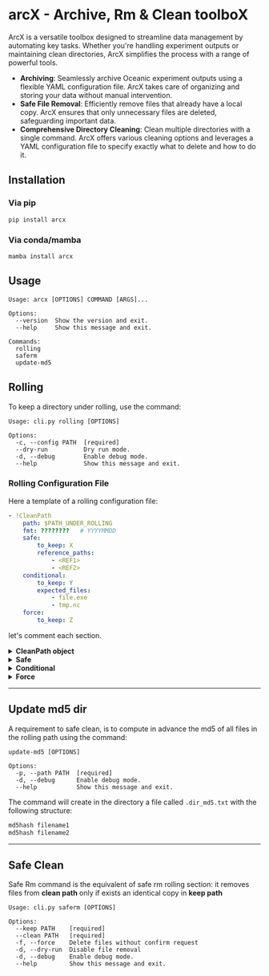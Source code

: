 # arcX - Archive, Rm & Clean toolboX

ArcX is a versatile toolbox designed to streamline data management by automating key tasks. Whether you're handling
experiment outputs or maintaining clean directories, ArcX simplifies the process with a range of powerful tools.

* **Archiving**: Seamlessly archive Oceanic experiment outputs using a flexible YAML configuration file. ArcX takes care
  of organizing and storing your data without manual intervention.
* **Safe File Removal**: Efficiently remove files that already have a local copy. ArcX ensures that only unnecessary
  files are deleted, safeguarding important data.
* **Comprehensive Directory Cleaning**: Clean multiple directories with a single command. ArcX offers various cleaning
  options and leverages a YAML configuration file to specify exactly what to delete and how to do it.

## Installation

### Via pip

```shell
pip install arcx
```

### Via conda/mamba

```shell
mamba install arcx
```

## Usage

```shell
Usage: arcx [OPTIONS] COMMAND [ARGS]...

Options:
  --version  Show the version and exit.
  --help     Show this message and exit.

Commands:
  rolling
  saferm
  update-md5
```

## Rolling

To keep a directory under rolling, use the command:

```shell
Usage: cli.py rolling [OPTIONS]

Options:
  -c, --config PATH  [required]
  --dry-run          Dry run mode.
  -d, --debug        Enable debug mode.
  --help             Show this message and exit.
```

### Rolling Configuration File

Here a template of a rolling configuration file:

```yaml
- !CleanPath
    path: $PATH_UNDER_ROLLING
    fmt: ????????   # YYYYMMDD
    safe:
        to_keep: X
        reference_paths:
            - <REF1>
            - <REF2>
    conditional:
        to_keep: Y
        expected_files:
            - file.exe
            - tmp.nc
    force:
        to_keep: Z
```

let's comment each section.

<details>
  <summary>
    <b>CleanPath object</b>
  </summary>

With this, we start to declare a list of !CleanPath objects with two mandatory attributes:

```yaml
- !CleanPath
    path: $PATH_UNDER_ROLLING
    fmt: ????????   # YYYYMMDD
```

* `path`: it's the path to keep under rolling
* `fmt`: it's a string bash that represent the format of file/dir to delete. It can contains jolly characters `?` or `*`

</details>

<details>
  <summary>
    <b>Safe</b>
  </summary>

```yaml
  safe:
      to_keep: X
      reference_paths:
          - <REF1>
          - <REF2>
```

* `safe`: means for safe rolling, which means **delete a file only if an identical local copy already exists**
* `to_keep`: how much dir/file to not include in the rolling
* `reference_paths`: a list of path where to find if a local copy already exists

To consider that the safe mode doesn't remove the dir under rolling.
</details>

<details>
  <summary>
    <b>Conditional</b>
  </summary>
#### Conditional

```yaml
  conditional:
      to_keep: Y
      expected_files:
          - file.exe
          - tmp.nc
```

* `conditional`: specify to remove a dir if some conditions are meet
* `to_keep`: how much dir/file to not include in the rolling
* `expected_files`: specify the exact list of files expected to find in rolling path to trigger the rm operations. The
  filename can contains jolly character `?` and `*`

</details>

<details>
  <summary>
    <b>Force</b>
  </summary>

```yaml
    force: # optional
        to_keep: Z
```

* `force`: Enable path rm without any check
* `to_keep`: how much dir/file to not include in the rolling

</details>

---

## Update md5 dir

A requirement to safe clean, is to compute in advance the md5 of all files in the rolling path using the command:

```shell
update-md5 [OPTIONS]

Options:
  -p, --path PATH  [required]
  -d, --debug      Enable debug mode.
  --help           Show this message and exit.
```

The command will create in the directory a file called `.dir_md5.txt` with the following structure:

```txt
md5hash filename1
md5hash filename2
```

---

## Safe Clean

Safe Rm command is the equivalent of safe rm rolling section: it removes files from **clean path** only if exists an
identical copy in **keep path**

```shell
Usage: cli.py saferm [OPTIONS]

Options:
  --keep PATH    [required]
  --clean PATH   [required]
  -f, --force    Delete files without confirm request
  -d, --dry-run  Disable file removal
  -d, --debug    Enable debug mode.
  --help         Show this message and exit.
```
